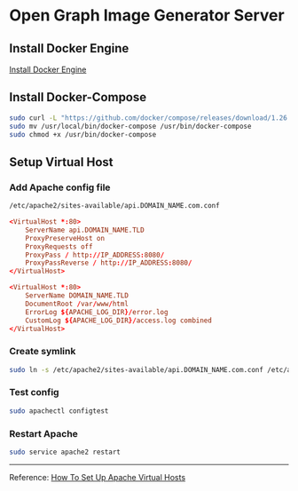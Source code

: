 # Open Graph Image Generator Server

## Install Docker Engine

[Install Docker Engine](https://docs.docker.com/engine/install/)

## Install Docker-Compose

```bash
sudo curl -L "https://github.com/docker/compose/releases/download/1.26.0/docker-compose-$(uname -s)-$(uname -m)"  -o /usr/local/bin/docker-compose
sudo mv /usr/local/bin/docker-compose /usr/bin/docker-compose
sudo chmod +x /usr/bin/docker-compose
```

## Setup Virtual Host

### Add Apache config file

```bash
/etc/apache2/sites-available/api.DOMAIN_NAME.com.conf
```

```conf
<VirtualHost *:80>
    ServerName api.DOMAIN_NAME.TLD
    ProxyPreserveHost on
    ProxyRequests off
    ProxyPass / http://IP_ADDRESS:8080/
    ProxyPassReverse / http://IP_ADDRESS:8080/
</VirtualHost>

<VirtualHost *:80>
    ServerName DOMAIN_NAME.TLD
    DocumentRoot /var/www/html
    ErrorLog ${APACHE_LOG_DIR}/error.log
    CustomLog ${APACHE_LOG_DIR}/access.log combined
</VirtualHost>
```

### Create symlink

```bash
sudo ln -s /etc/apache2/sites-available/api.DOMAIN_NAME.com.conf /etc/apache2/sites-enabled
```

### Test config

```bash
sudo apachectl configtest
```

### Restart Apache

```bash
sudo service apache2 restart
```

<hr>

Reference: [How To Set Up Apache Virtual Hosts](https://linuxize.com/post/how-to-set-up-apache-virtual-hosts-on-ubuntu-20-04/#:~:text=A%20Virtual%20Host%20is%20an,SSL%20certificates%2C%20and%20much%20more.)
